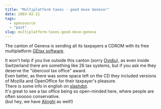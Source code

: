 ```yaml
---
title: "Multiplatform taxes - good move Geneva!"
date: 2003-02-21
tags: 
  - opensource
  - "post"
slug: multiplatform-taxes-good-move-geneva
---
```


The canton of Geneva is sending all its taxpayers a CDROM with its free multiplatform [GEtax software](http://www.getax.ch).  

It won't help if you live outside this canton (sorry [Ovidiu](http://www.webweavertech.com/ovidiu/weblog/archives/000194.html)), as even inside Switzerland there are something like 26 tax systems, but if you ask me they deserve the "übercool tax office" award.  
Even better, as there was some space left on the CD they included versions of Mozilla and OpenOffice for their taxpayer's pleasure.  
There is some info in english on [slashdot](http://slashdot.org/article.pl?sid=03/02/15/1535208&mode=thread&tid=154&tid=98).  
It's great to see a tax office being so open-minded here, where people are often sooooo conservative.  
(but hey, we have [Alinghi](http://www.alinghi.com) as well!)
